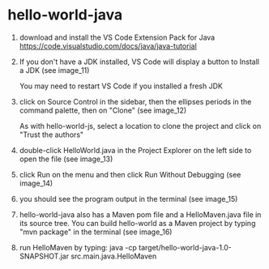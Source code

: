 # hello-world-java

1. download and install the VS Code Extension Pack for Java
	https://code.visualstudio.com/docs/java/java-tutorial

2. If you don't have a JDK installed, VS Code will display a button to Install a JDK (see image_11)

	You may need to restart VS Code if you installed a fresh JDK

3. click on Source Control in the sidebar, then the ellipses periods in the command palette, then on "Clone" (see image_12)

	As with hello-world-js, select a location to clone the project and click on "Trust the authors"


4. double-click HelloWorld.java in the Project Explorer on the left side to open the file (see image_13)

5. click Run on the menu and then click Run Without Debugging (see image_14)

6. you should see the program output in the terminal (see image_15)

7. hello-world-java also has a Maven pom file and a HelloMaven.java file in its source tree. You can build hello-world as a Maven project by typing "mvn package" in the terminal (see image_16)

8. run HelloMaven by typing:
	java -cp target/hello-world-java-1.0-SNAPSHOT.jar src.main.java.HelloMaven